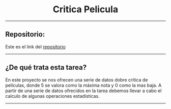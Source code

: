 <h1 align="center">Critica Pelicula</h1>

***
<h2>Repositorio:</h2>

Este es el link del [repositorio](https://github.com/albabernal03/critica_pelicula2.0)

***
<h2>¿De qué trata esta tarea?</h2>
En este proyecto se nos ofrecen una serie de datos dobre crítica de películas, donde 5 se valora como la máxima nota y 0 como la mas baja. A partir de una serie de datos ofrecidos en la tarea debemos llevar a cabo el calculo de algunas operaciones estadísticas.



***
